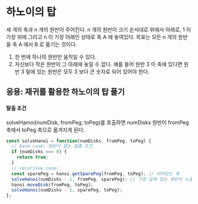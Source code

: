 # 하노이의 탑

세 개의 축과 n 개의 원반이 주어진다. n 개의 원반이 크기 순서대로 위에서 아래로, 1 이 가장 위에 그리고 n 이 가장 아래인 상태로 축 A 에 놓여있다.
목표는 모든 n 개의 원반을 축 A 에서 B 로 옮기는 것이다.

1. 한 번에 하나의 원반만 움직일 수 있다.
2. 자신보다 작은 원반이 그 아래에 놓일 수 없다. 예를 들어 원반 3 이 축에 있다면 원반 3 밑에 있는 원반은 모두 3 보다 큰 숫자로 되어 있어야 한다.

## 응용: 재귀를 활용한 하노이의 탑 풀기

#### 탈출 조건

solveHamoi(numDisk, fromPeg, toPeg)를 호출하면 numDisks 원반이 fromPeg 축에서 toPeg 축으로 옮겨지게 된다.

```js
const solveHanoi = function(numDisks, fromPeg, toPeg) {
  // base case: 원반이 없는 탈출 조건
  if (numDisks === 0) {
    return true;
  }
  // recursive case:
  const sparePeg = hanoi.getSparePeg(fromPeg, toPeg); // 비어있는 축
  solveHanoi(numDisks - 1, fromPeg, sparePeg); // 가장 밑에 있는 원반이 노출 됨
  hanoi.moveDisk(fromPeg, toPeg);
  solveHanoi(numDisks - 1, sparePeg, toPeg);
};
```
